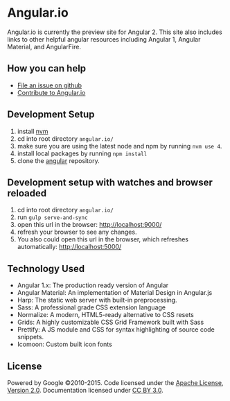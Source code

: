 # Angular.io
Angular.io is currently the preview site for Angular 2. This site also includes links to other helpful angular resources including Angular 1, Angular Material, and AngularFire.

## How you can help
- [File an issue on github](https://github.com/angular/angular.io/issues)
- [Contribute to Angular.io](https://github.com/angular/angular.js/blob/master/CONTRIBUTING.md)

## Development Setup
1. install [nvm](https://www.npmjs.com/package/nvm)
2. cd into root directory `angular.io/`
3. make sure you are using the latest node and npm by running `nvm use 4`.
4. install local packages by running `npm install`
5. clone the [angular](https://github.com/angular/angular) repository.

## Development setup with watches and browser reloaded
 1. cd into root directory `angular.io/`
 2. run `gulp serve-and-sync`
 3. open this url in the browser: [http://localhost:9000/](http://localhost:9000/)
 4. refresh your browser to see any changes.
 5. You also could open this url in the browser, which refreshes automatically: [http://localhost:5000/](http://localhost:5000/)

## Technology Used
- Angular 1.x: The production ready version of Angular
- Angular Material: An implementation of Material Design in Angular.js
- Harp: The static web server with built-in preprocessing.
- Sass: A professional grade CSS extension language
- Normalize: A modern, HTML5-ready alternative to CSS resets
- Grids: A highly customizable CSS Grid Framework built with Sass
- Prettify: A JS module and CSS for syntax highlighting of source code snippets.
- Icomoon: Custom built icon fonts

## License
Powered by Google ©2010-2015. Code licensed under the [Apache License, Version 2.0](http://www.apache.org/licenses/LICENSE-2.0). Documentation licensed under [CC BY 3.0](http://creativecommons.org/licenses/by/3.0/).
